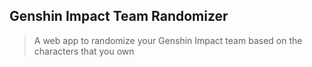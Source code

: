 ## Genshin Impact Team Randomizer

> A web app to randomize your Genshin Impact team based on the characters that you own
